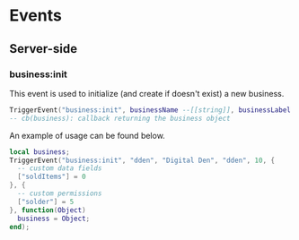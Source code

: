 # Events

## Server-side

### business:init

This event is used to initialize (and create if doesn't exist) a new business.

```lua title="server/main.lua"
TriggerEvent("business:init", businessName --[[string]], businessLabel --[[string]], jobName --[[string]], numPerms --[[int]], customFields --[[table]], customPerms --[[table]], cb --[[function]]);
-- cb(business): callback returning the business object
```

An example of usage can be found below.

```lua title="server/main.lua"
local business;
TriggerEvent("business:init", "dden", "Digital Den", "dden", 10, {
  -- custom data fields
  ["soldItems"] = 0
}, {
  -- custom permissions
  ["solder"] = 5
}, function(Object)
  business = Object;
end);
```